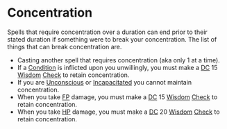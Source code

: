 ---
---

# Concentration

Spells that require concentration over a duration can end prior to their stated duration if something were to break your concentration. The list of things that can break concentration are.

* Casting another spell that requires concentration (aka only 1 at a time).
* If a [Condition](../Conditions/!Conditions.md) is inflicted upon you unwillingly, you must make a [DC](../Game%20Procedures/DC.md) 15 [Wisdom](../Player%20Characters/Chosen%20Statistics/Wisdom.md) [Check](../Game%20Procedures/Check.md) to retain concentration.
* If you are [Unconscious](../Conditions/Unconscious.md) or [Incapacitated](../Conditions/Incapacitated.md) you cannot maintain concentration.
* When you take [FP](../Player%20Characters/Derived%20Statistics/Fatigue%20Points.md) damage, you must make a [DC](../Game%20Procedures/DC.md) 15 [Wisdom](../Player%20Characters/Chosen%20Statistics/Wisdom.md) [Check](../Game%20Procedures/Check.md) to retain concentration.
* When you take [HP](../Player%20Characters/Derived%20Statistics/Health%20Points.md) damage, you must make a [DC](../Game%20Procedures/DC.md) 20 [Wisdom](../Player%20Characters/Chosen%20Statistics/Wisdom.md) [Check](../Game%20Procedures/Check.md) to retain concentration.
